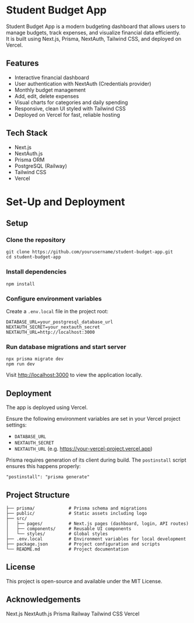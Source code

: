 # Student Budget App

Student Budget App is a modern budgeting dashboard that allows users to manage budgets, track expenses, and visualize financial data efficiently.  
It is built using Next.js, Prisma, NextAuth, Tailwind CSS, and deployed on Vercel.

## Features

- Interactive financial dashboard
- User authentication with NextAuth (Credentials provider)
- Monthly budget management
- Add, edit, delete expenses
- Visual charts for categories and daily spending
- Responsive, clean UI styled with Tailwind CSS
- Deployed on Vercel for fast, reliable hosting

## Tech Stack

- Next.js
- NextAuth.js
- Prisma ORM
- PostgreSQL (Railway)
- Tailwind CSS
- Vercel

# Set-Up and Deployment

## Setup

### Clone the repository

```
git clone https://github.com/yourusername/student-budget-app.git
cd student-budget-app
```

### Install dependencies

```
npm install
```

### Configure environment variables

Create a `.env.local` file in the project root:

```
DATABASE_URL=your_postgresql_database_url
NEXTAUTH_SECRET=your_nextauth_secret
NEXTAUTH_URL=http://localhost:3000
```

### Run database migrations and start server

```
npx prisma migrate dev
npm run dev
```

Visit [http://localhost:3000](http://localhost:3000) to view the application locally.

## Deployment

The app is deployed using Vercel.

Ensure the following environment variables are set in your Vercel project settings:

- `DATABASE_URL`
- `NEXTAUTH_SECRET`
- `NEXTAUTH_URL` (e.g. https://your-vercel-project.vercel.app)

Prisma requires generation of its client during build. The `postinstall` script ensures this happens properly:

```
"postinstall": "prisma generate"
```

## Project Structure

```
├── prisma/             # Prisma schema and migrations
├── public/             # Static assets including logo
├── src/
│   ├── pages/          # Next.js pages (dashboard, login, API routes)
│   ├── components/     # Reusable UI components
│   └── styles/         # Global styles
├── .env.local          # Environment variables for local development
├── package.json        # Project configuration and scripts
└── README.md           # Project documentation
```

## License

This project is open-source and available under the MIT License.

## Acknowledgements

Next.js
NextAuth.js
Prisma
Railway
Tailwind CSS
Vercel